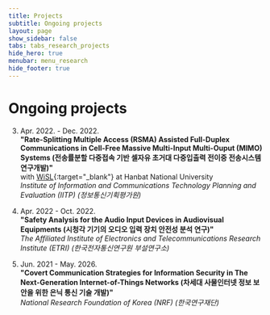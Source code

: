 ```yaml
---
title: Projects
subtitle: Ongoing projects
layout: page
show_sidebar: false
tabs: tabs_research_projects
hide_hero: true
menubar: menu_research
hide_footer: true
---
```


# Ongoing projects

3. Apr. 2022. - Dec. 2022.       
__"Rate-Splitting Multiple Access (RSMA) Assisted Full-Duplex Communications in Cell-Free Massive Multi-Input Multi-Ouput (MIMO) Systems (전송률분할 다중접속 기반 셀자유 초거대 다중입출력 전이중 전송시스템 연구개발)"__     
with [WiSL](https://sites.google.com/site/hnucsp/home){:target="_blank"} at Hanbat National University       
_Institute of Information and Communications Technology Planning and Evaluation (IITP)_ _(정보통신기획평가원)_     

2. Apr. 2022 - Oct. 2022.       
__"Safety Analysis for the Audio Input Devices in Audiovisual Equipments (시청각 기기의 오디오 입력 장치 안전성 분석 연구)"__     
_The Affiliated Institute of Electronics and Telecommunications Research Institute (ETRI)_ _(한국전자통신연구원 부설연구소)_     

1. Jun. 2021 - May. 2026.       
__"Covert Communication Strategies for Information Security in The Next-Generation Internet-of-Things Networks (차세대 사물인터넷 정보 보안을 위한 은닉 통신 기술 개발)"__     
_National Research Foundation of Korea (NRF)_  _(한국연구재단)_     